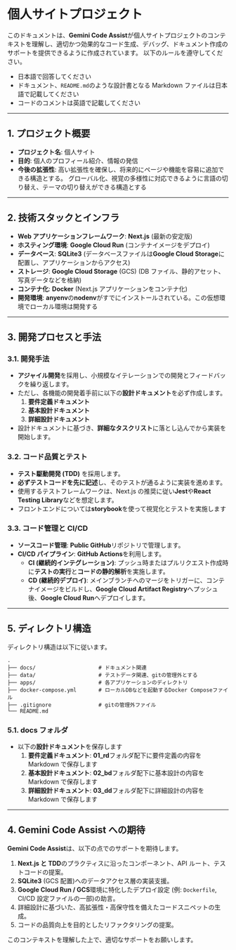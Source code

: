 # 個人サイトプロジェクト

このドキュメントは、**Gemini Code Assist**が個人サイトプロジェクトのコンテキストを理解し、適切かつ効果的なコード生成、デバッグ、ドキュメント作成のサポートを提供できるように作成されています。
以下のルールを遵守してください。

- 日本語で回答してください
- ドキュメント、`README.md`のような設計書となる Markdown ファイルは日本語で記載してください
- コードのコメントは英語で記載してください

---

## 1. プロジェクト概要

- **プロジェクト名**: 個人サイト
- **目的**: 個人のプロフィール紹介、情報の発信
- **今後の拡張性**: 高い拡張性を確保し、将来的にページや機能を容易に追加できる構造とする。
  グローバル化、視覚の多様性に対応できるように言語の切り替え、テーマの切り替えができる構造とする

---

## 2. 技術スタックとインフラ

- **Web アプリケーションフレームワーク**: **Next.js** (最新の安定版)
- **ホスティング環境**: **Google Cloud Run** (コンテナイメージをデプロイ)
- **データベース**: **SQLite3** (データベースファイルは**Google Cloud Storage**に配置し、アプリケーションからアクセス)
- **ストレージ**: **Google Cloud Storage** (GCS) (DB ファイル、静的アセット、写真データなどを格納)
- **コンテナ化**: **Docker** (Next.js アプリケーションをコンテナ化)
- **開発環境**: **anyenv**の**nodenv**がすでにインストールされている。この仮想環境でローカル環境は開発する

---

## 3. 開発プロセスと手法

### 3.1. 開発手法

- **アジャイル開発**を採用し、小規模なイテレーションでの開発とフィードバックを繰り返します。
- ただし、各機能の開発着手前に以下の**設計ドキュメント**を必ず作成します。
  1.  **要件定義ドキュメント**
  2.  **基本設計ドキュメント**
  3.  **詳細設計ドキュメント**
- 設計ドキュメントに基づき、**詳細なタスクリスト**に落とし込んでから実装を開始します。

### 3.2. コード品質とテスト

- **テスト駆動開発 (TDD)** を採用します。
- **必ずテストコードを先に記述**し、そのテストが通るように実装を進めます。
- 使用するテストフレームワークは、Next.js の推奨に従い**Jest**や**React Testing Library**などを想定します。
- フロントエンドについては**storybook**を使って視覚化とテストを実施します

### 3.3. コード管理と CI/CD

- **ソースコード管理**: **Public GitHub**リポジトリで管理します。
- **CI/CD パイプライン**: **GitHub Actions**を利用します。
  - **CI (継続的インテグレーション)**: プッシュ時またはプルリクエスト作成時に**テストの実行**と**コードの静的解析**を実施します。
  - **CD (継続的デプロイ)**: メインブランチへのマージをトリガーに、コンテナイメージをビルドし、**Google Cloud Artifact Registry**へプッシュ後、**Google Cloud Run**へデプロイします。

---

## 5. ディレクトリ構造

ディレクトリ構造は以下に従います。

```
.
├── docs/                    # ドキュメント関連
├── data/                    # テストデータ関連、gitの管理外とする
├── apps/                    # 各アプリケーションのディレクトリ
├── docker-compose.yml       # ローカルDBなどを起動するDocker Composeファイル
├── .gitignore               # gitの管理外ファイル
└── README.md
```

### 5.1. docs フォルダ

- 以下の**設計ドキュメント**を保存します
  1.  **要件定義ドキュメント**: **01_rd**フォルダ配下に要件定義の内容を Markdown で保存します
  2.  **基本設計ドキュメント**: **02_bd**フォルダ配下に基本設計の内容を Markdown で保存します
  3.  **詳細設計ドキュメント**: **03_dd**フォルダ配下に詳細設計の内容を Markdown で保存します

---

## 4. Gemini Code Assist への期待

**Gemini Code Assist**は、以下の点でのサポートを期待します。

1.  **Next.js と TDD**のプラクティスに沿ったコンポーネント、API ルート、テストコードの提案。
2.  **SQLite3** (GCS 配置)へのデータアクセス層の実装支援。
3.  **Google Cloud Run / GCS**環境に特化したデプロイ設定 (例: `Dockerfile`, CI/CD 設定ファイルの一部)の助言。
4.  詳細設計に基づいた、高拡張性・高保守性を備えたコードスニペットの生成。
5.  コードの品質向上を目的としたリファクタリングの提案。

このコンテキストを理解した上で、適切なサポートをお願いします。
